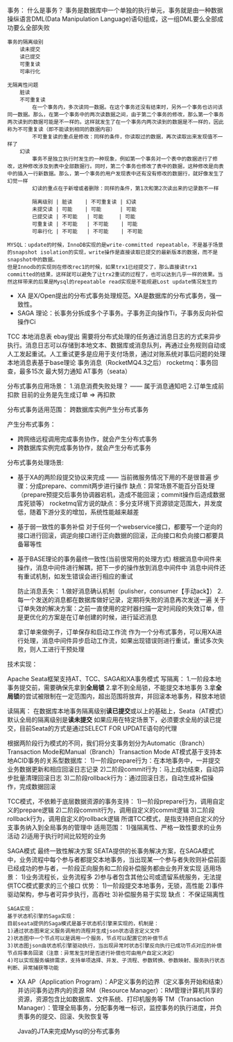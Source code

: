 事务：
    什么是事务？
        事务是数据库中一个单独的执行单元，事务就是由一种数据操纵语言DML(Data Manipulation Language)语句组成，这一组DML要么全部成功要么全部失败

    事务的隔离级别
        读未提交
        读已提交
        可重复读
        可串行化

    无隔离性问题
        脏读
        不可重复读
            在一个事务内，多次读同一数据。在这个事务还没有结束时，另外一个事务也访问该同一数据。那么，在第一个事务中的两次读数据之间，由于第二个事务的修改，那么第一个事务两次读到的数据可能是不一样的。这样就发生了在一个事务内两次读到的数据是不一样的，因此称为不可重复读（即不能读到相同的数据内容）
            不可重复读的重点是修改：同样的条件，你读取过的数据，再次读取出来发现值不一样了
        幻读
            事务不是独立执行时发生的一种现象，例如第一个事务对一个表中的数据进行了修改，这种修改涉及到表中全部数据行。同时，第二个事务也修改了表中的数据，这种修改是向表中的插入一行新数据。那么，第一个事务的用户发现表中还有没有修改的数据行，就好像发生了幻觉一样
            幻读的重点在于新增或者删除：同样的条件，第1次和第2次读出来的记录数不一样

            隔离级别 | 脏读    | 不可重复读 | 幻读
            未提交读 | 可能    | 可能      | 可能
            已提交读 | 不可能   | 可能     | 可能
            可重复读 | 不可能   | 不可能    | 可能
            可串行化 | 不可能   | 不可能    | 不可能
        
    MYSQL：update的时候，InnoDB实现的是write-committed repeatable，不是基于场景的snapshot isolation的实现，write操作是直接读取已提交的最新版本的数据，而不是snapshot中的数据。
    但是Innodb的实现则在修改rec1的时候，如果trx1已经提交了，那么直接读trx1 committed的结果，这样就可以避免了让trx2重试的过程了，也可以达到几乎一样的效果。当然这样带来的后果是Mysql的repeatable read实现是不能规避Lost update情况发生的

* XA
    是X/Open提出的分布式事务处理规范。XA是数据库的分布式事务，强一致性。
* SAGA
​		理论：长事务分拆成多个子事务。子事务正向操作Ti，子事务反向补偿操作Ci  

TCC
本地消息表
    ebay提出
    需要将分布式处理的任务通过消息日志的方式来异步执行。消息日志可以存储到本地文本、数据库或消息队列，再通过业务规则自动或人工发起重试。人工重试更多是应用于支付场景，通过对账系统对事后问题的处理
    本地消息表基于base理论
事务消息（RocketMQ4.3之后）
    rocketmq：事务回查，最多15次
最大努力通知
AT事务（seata）


分布式事务应用场景：
1.消息消费失败处理？ —— 属于消息通知吧
2.订单生成前扣款
  目前的业务是先生成订单 => 再扣款


分布式事务适用范围：
跨数据库实例产生分布式事务



产生分布式事务：
* 跨网络远程调用完成事务协作，就会产生分布式事务
* 跨数据库实例完成事务协作，就会产生分布式事务


分布式事务处理场景:
* 基于XA的两阶段提交协议来完成 —— 当前微服务情况下用的不是很普遍
    步骤：分成prepare、commit两步进行操作
    缺点：异常场景不能百分百处理（prepare预提交后事务协调器宕机，造成不能回滚；commit操作后造成数据库死锁等）
    rocketmq官方说的缺点：多分支环境下资源锁定范围大，并发度低，随着下游分支的增加，系统性能越来越差
* 基于弱一致性的事务补偿
    对于任何一个webservice接口，都要写一个逆向的接口进行回滚，调逆向接口进行正向数据的回滚，正向接口和负向接口都要具备幂等性
* 基于BASE理论的事务最终一致性(当前很常用的处理方式)
    根据消息中间件来操作，消息中间件进行解耦，把下一步的操作放到消息中间件中
    消息中间件还有重试机制，如发生错误会进行相应的重试

    防止消息丢失：
        1.做好消息确认机制（pulisher，consumer【手动ack】）
        2.每一个发送的消息都在数据库做好记录，定期将失败的消息再次发送一遍
    关于订单失效的解决方案：之前一直使用的定时器扫描一定时间段的失效订单，但是更优化的方案是在订单创建的时候，进行延迟消息

    拿订单来做例子，订单保存和启动工作流 作为一个分布式事务，可以用XA进行处理，消息中间件异步启动工作流，如果出现错误则进行重试，重试多次失败，则人工进行干预处理


技术实现：

Apache Seata框架支持AT、TCC、SAGA和XA事务模式
写隔离：
    1.一阶段本地事务提交前，需要确保先拿到<strong>全局锁</strong>
    2.拿不到全局锁，不能提交本地事务
    3.拿<strong>全局锁</strong>的尝试被限制在一定范围内，超出范围将放弃，并回滚本地事务，释放本地锁

读隔离：
    在数据库本地事务隔离级别<strong>读已提交</strong>或以上的基础上，Seata（AT模式）默认全局的隔离级别是<strong>读未提交</strong>
    如果应用在特定场景下，必须要求全局的读已提交，目前Seata的方式是通过SELECT FOR UPDATE语句的代理


根据两阶段行为模式的不同，我们将分支事务划分为Automatic（Branch）Transaction Mode和Manual（Branch）Transaction Mode
AT模式基于支持本地ACID事务的关系型数据库：
    1)一阶段prepare行为：在本地事务中，一并提交业务数据更新和相应回滚日志记录
    2)二阶段commit行为：马上成功结束，自动异步批量清理回滚日志
    3)二阶段rollback行为：通过回滚日志，自动生成补偿操作，完成数据回滚


TCC模式，不依赖于底层数据资源的事务支持：
    1)一阶段prepare行为，调用自定义的prepare逻辑
    2)二阶段commit行为，调用自定义的commit逻辑
    3)二阶段rollback行为，调用自定义的rollback逻辑
所谓TCC模式，是指支持把自定义的分支事务纳入到全局事务的管理中
    适用范围：
    1)强隔离性、严格一致性要求的业务活动
    2)适用于执行时间比较短的业务

SAGA模式
    最终一致性解决方案
    SEATA提供的长事务解决方案，在SAGA模式中，业务流程中每个参与者都提交本地事务，当出现某一个参与者失败则补偿前面已经成功的参与者，一阶段正向服务和二阶段补偿服务都由业务开发实现
    适用场景：
        1)业务流程长，业务流程多
        2)参与者包含其他公司或遗留系统服务，无法提供TCC模式要求的三个接口
    优势：
        1)一阶段提交本地事务，无锁，高性能
        2)事件驱动架构，参与者可异步执行，高吞吐
        3)补偿服务易于实现
    缺点：
        不保证隔离性

    SAGA实现：
    基于状态机引擎的Saga实现：
    目前seata提供的Saga模式是基于状态机引擎来实现的，机制是：
    1)通过状态图来定义服务调用的流程并生成json状态语言定义文件
    2)状态图中一个节点可以是调用一个服务，节点可以配置它的补偿节点
    3)状态图json由状态机引擎驱动执行，当出现异常时状态引擎反向执行已成功节点对应的补偿节点将事务回滚（注意：异常发生时是否进行补偿也可由用户自定义决定）
    4)可以实现服务编排需求，支持单项选择、并发、子流程、参数转换、参数映射、服务执行状态判断、异常捕获等功能



* XA
    AP（Application Program）：AP定义事务的边界（定义事务开始和结束）并访问事务边界内的资源
    RM（Resource Manager）：RM管理计算机共享的资源，资源包含比如数据库、文件系统、打印机服务等
    TM（Transaction Manager）：管理全局事务，分配事务唯一标识，监控事务的执行进度，并负责事务的提交、回滚、失败恢复等

    Java的JTA来完成Mysql的分布式事务
    
